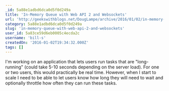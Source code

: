 ```yaml
---
_id: 5a88e1adbd6dca0d5f0d249a
title: 'In-Memory Queue with Web API 2 and Websockets'
url: 'http://geekswithblogs.net/DougLampe/archive/2016/01/02/in-memory-queue-with-web-api-2-and-websockets.aspx'
category: 5a88e1adbd6dca0d5f0d249a
slug: 'in-memory-queue-with-web-api-2-and-websockets'
user_id: 5a83ce59d6eb0005c4ecda2c
username: 'bill-s'
createdOn: '2016-01-02T19:34:32.000Z'
tags: []
---
```


I'm working on an application that lets users run tasks that are "long-running" (could take 5-10 seconds depending on the server load).  For one or two users, this would practically be real time.  However, when I start to scale I need to be able to let users know how long they will need to wait and optionally throttle how often they can run these tasks. 
